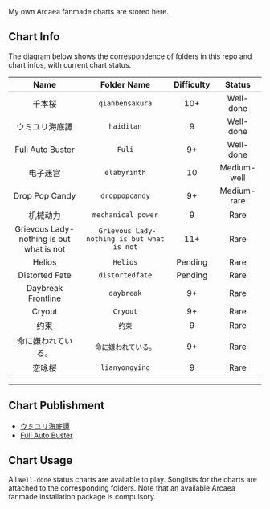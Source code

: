 My own Arcaea fanmade charts are stored here.




## Chart Info
The diagram below shows the correspondence of folders in this repo and chart infos, with current chart status.

| Name | Folder Name | Difficulty | Status |
| :----: | :----: | :----: | :----: |
| 千本桜 | `qianbensakura` | 10+ | Well-done |
| ウミユリ海底譚 | `haiditan` | 9 | Well-done |
| Fuli Auto Buster | `Fuli` | 9+ | Well-done |
| 电子迷宫 | `elabyrinth` | 10 | Medium-well |
| Drop Pop Candy | `droppopcandy` | 9+ | Medium-rare |
| 机械动力 |  `mechanical power` | 9 | Rare |
| Grievous Lady-nothing is but what is not | ` Grievous Lady-nothing is but what is not` | 11+ | Rare |
| Helios | `Helios` | Pending | Rare |
| Distorted Fate | `distortedfate` | Pending | Rare |
| Daybreak Frontline | `daybreak` | 9+ | Rare |
| Cryout | `Cryout` | 9+ | Rare |
| 约束 | `约束` | 9 | Rare |
| 命に嫌われている。 | `命に嫌われている。` | 9+ | Rare |
| 恋咏桜 | `lianyongying` | 9 | Rare |
------

## Chart Publishment

- [ウミユリ海底譚](https://www.bilibili.com/video/BV1sY411U7ZF/?spm_id_from=333.999.0.0)
- [Fuli Auto Buster](https://www.bilibili.com/video/BV195411m7Ng?spm_id_from=333.788.recommend_more_video.7&vd_source=c1917c9c15f9950c8aa6e96fd4f81165)

## Chart Usage

All `Well-done` status charts are available to play. Songlists for the charts are attached to the corresponding folders. Note that an available Arcaea fanmade installation package is compulsory.
